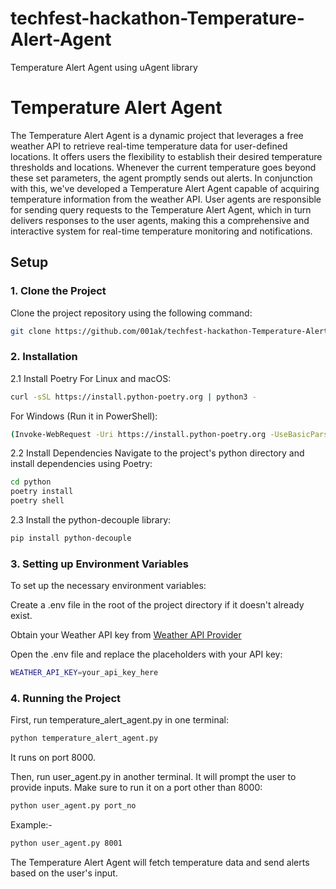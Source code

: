 # techfest-hackathon-Temperature-Alert-Agent
Temperature Alert Agent using uAgent library

# Temperature Alert Agent

The Temperature Alert Agent is a dynamic project that leverages a free weather API to retrieve real-time temperature data for user-defined locations. It offers users the flexibility to establish their desired temperature thresholds and locations. Whenever the current temperature goes beyond these set parameters, the agent promptly sends out alerts. In conjunction with this, we've developed a Temperature Alert Agent capable of acquiring temperature information from the weather API. User agents are responsible for sending query requests to the Temperature Alert Agent, which in turn delivers responses to the user agents, making this a comprehensive and interactive system for real-time temperature monitoring and notifications.

## Setup

### 1. Clone the Project

Clone the project repository using the following command:

```bash
git clone https://github.com/001ak/techfest-hackathon-Temperature-Alert-Agent.git
```
### 2. Installation
2.1 Install Poetry
For Linux and macOS:
```bash
curl -sSL https://install.python-poetry.org | python3 -
```
For Windows (Run it in PowerShell):
```bash
(Invoke-WebRequest -Uri https://install.python-poetry.org -UseBasicParsing).Content | py -
```
2.2 Install Dependencies
Navigate to the project's python directory and install dependencies using Poetry:
```bash
cd python
poetry install
poetry shell
```

2.3 Install the python-decouple library:
```bash
pip install python-decouple
```
### 3. Setting up Environment Variables
To set up the necessary environment variables:

Create a .env file in the root of the project directory if it doesn't already exist.

Obtain your Weather API key from  [Weather API Provider](https://www.weatherapi.com/)

Open the .env file and replace the placeholders with your API key:
```bash
WEATHER_API_KEY=your_api_key_here
```

### 4. Running the Project
First, run temperature_alert_agent.py in one terminal:
```bash
python temperature_alert_agent.py
```
It runs on port 8000.

Then, run user_agent.py in another terminal. It will prompt the user to provide inputs. Make sure to run it on a port other than 8000:
```bash
python user_agent.py port_no
```
Example:-
```bash
python user_agent.py 8001
```
The Temperature Alert Agent will fetch temperature data and send alerts based on the user's input.
